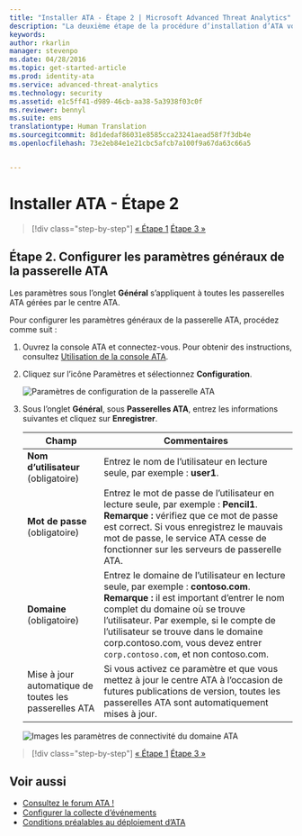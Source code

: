 ```yaml
---
title: "Installer ATA - Étape 2 | Microsoft Advanced Threat Analytics"
description: "La deuxième étape de la procédure d’installation d’ATA vous aide à configurer les paramètres de connectivité du domaine sur le serveur de votre centre ATA."
keywords: 
author: rkarlin
manager: stevenpo
ms.date: 04/28/2016
ms.topic: get-started-article
ms.prod: identity-ata
ms.service: advanced-threat-analytics
ms.technology: security
ms.assetid: e1c5ff41-d989-46cb-aa38-5a3938f03c0f
ms.reviewer: bennyl
ms.suite: ems
translationtype: Human Translation
ms.sourcegitcommit: 8d1dedaf86031e8585cca23241aead58f7f3db4e
ms.openlocfilehash: 73e2eb84e1e21cbc5afcb7a100f9a67da63c66a5


---
```


# Installer ATA - Étape 2

>[!div class="step-by-step"]
[« Étape 1](install-ata-step1.md)
[Étape 3 »](install-ata-step3.md)

## Étape 2. Configurer les paramètres généraux de la passerelle ATA
Les paramètres sous l’onglet **Général** s’appliquent à toutes les passerelles ATA gérées par le centre ATA.

Pour configurer les paramètres généraux de la passerelle ATA, procédez comme suit :

1.  Ouvrez la console ATA et connectez-vous. Pour obtenir des instructions, consultez [Utilisation de la console ATA](working-with-ata-console.md).

2.  Cliquez sur l’icône Paramètres et sélectionnez **Configuration**.

    ![Paramètres de configuration de la passerelle ATA](media/ATA-config-icon.JPG)

3.  Sous l’onglet **Général**, sous **Passerelles ATA**, entrez les informations suivantes et cliquez sur **Enregistrer**.

    |Champ|Commentaires|
    |---------|------------|
    |**Nom d’utilisateur** (obligatoire)|Entrez le nom de l’utilisateur en lecture seule, par exemple : **user1**.|
    |**Mot de passe** (obligatoire)|Entrez le mot de passe de l’utilisateur en lecture seule, par exemple : **Pencil1**. **Remarque :** vérifiez que ce mot de passe est correct. Si vous enregistrez le mauvais mot de passe, le service ATA cesse de fonctionner sur les serveurs de passerelle ATA.|
    |**Domaine** (obligatoire)|Entrez le domaine de l’utilisateur en lecture seule, par exemple : **contoso.com**. **Remarque :** il est important d’entrer le nom complet du domaine où se trouve l’utilisateur. Par exemple, si le compte de l’utilisateur se trouve dans le domaine corp.contoso.com, vous devez entrer `corp.contoso.com`, et non contoso.com.|
    |Mise à jour automatique de toutes les passerelles ATA |Si vous activez ce paramètre et que vous mettez à jour le centre ATA à l’occasion de futures publications de version, toutes les passerelles ATA sont automatiquement mises à jour.|

    ![Images les paramètres de connectivité du domaine ATA](media/ata-domain-connectivity-user.jpg)



>[!div class="step-by-step"]
[« Étape 1](install-ata-step1.md)
[Étape 3 »](install-ata-step3.md)


## Voir aussi

- [Consultez le forum ATA !](https://social.technet.microsoft.com/Forums/security/home?forum=mata)
- [Configurer la collecte d’événements](configure-event-collection.md)
- [Conditions préalables au déploiement d’ATA](/advanced-threat-analytics/plan-design/ata-prerequisites)



<!--HONumber=Jun16_HO4-->


